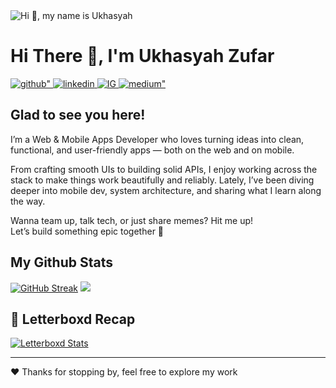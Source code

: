 <img src="https://user-images.githubusercontent.com/10498744/210012254-234538ff-d198-48aa-8964-37e6fd45d227.gif" alt="Hi 👋, my name is Ukhasyah"/>
<!-- ![Hi 👋, my name is Ukhasyah ](https://user-images.githubusercontent.com/10498744/210012254-234538ff-d198-48aa-8964-37e6fd45d227.gif width="600") -->

# Hi There 👋, I'm Ukhasyah Zufar   
  

<a href="https://github.com/ukasyaaah" target="_blank">
<img src=https://img.shields.io/badge/github-%2324292e.svg?&style=for-the-badge&logo=github&logoColor=white alt=github" />
</a>
<a href="https://linkedin.com/in/ukasyaaah" target="_blank">
<img src=https://img.shields.io/badge/linkedin-%231E77B5.svg?&style=for-the-badge&logo=linkedin&logoColor=white alt=linkedin " />
</a>
<a href="https://linkedin.com/in/ukasyaaah" target="_blank">
<img src=https://img.shields.io/badge/Instagram-E4405F?style=for-the-badge&logo=instagram&logoColor=white alt=IG " />
</a>
<a href="https://medium.com/ukasyaaah" target="_blank">
<img src=https://img.shields.io/badge/medium-%23292929.svg?&style=for-the-badge&logo=medium&logoColor=white alt=medium" />
</a>  
  

## Glad to see you here!  
I’m a Web & Mobile Apps Developer who loves turning ideas into clean, functional, and user-friendly apps — both on the web and on mobile.

From crafting smooth UIs to building solid APIs, I enjoy working across the stack to make things work beautifully and reliably. Lately, I’ve been diving deeper into mobile dev, system architecture, and sharing what I learn along the way.


Wanna team up, talk tech, or just share memes? Hit me up!  
Let’s build something epic together 🚀<br>

## My Github Stats
[![GitHub Streak](https://streak-stats.demolab.com?user=ukasyaaah&theme=dark&locale=jv&date_format=j%20M%5B%20Y%5D)](https://git.io/streak-stats)
![](https://github-readme-stats.vercel.app/api/top-langs/?username=ukasyaaah&theme=dark&hide_border=false&include_all_commits=true&count_private=true&layout=compact)

## 🎥 Letterboxd Recap
[![Letterboxd Stats](https://letterboxd-profile-github.netlify.app/api/svg/ukasyaaah)](https://letterboxd.com/ukasyaaah)



---
 ❤️ Thanks for stopping by, feel free to explore my work 
